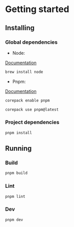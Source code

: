 # Getting started

## Installing

### Global dependencies

- Node:

[Documentation](https://nodejs.org/en)

```bash
brew install node
```

- Pnpm:

[Documentation](https://pnpm.io/motivation)

```bash
corepack enable pnpm

corepack use pnpm@latest
```

### Project dependencies

```bash
pnpm install
```

## Running

### Build

```bash
pnpm build
```

### Lint

```bash
pnpm lint
```

### Dev

```bash
pnpm dev
```
